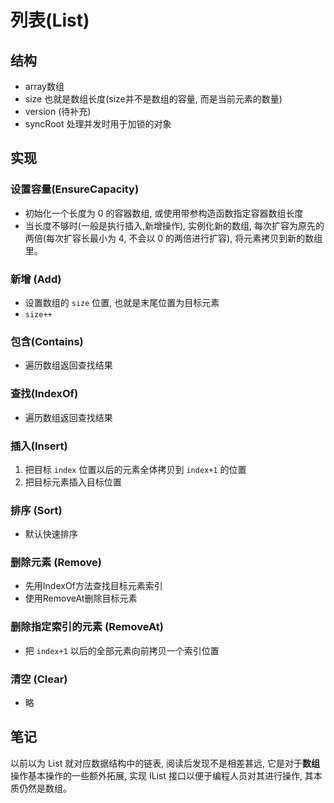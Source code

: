 # 列表(List)
## 结构
* array数组
* size 也就是数组长度(size并不是数组的容量, 而是当前元素的数量)
* version (待补充)
* syncRoot 处理并发时用于加锁的对象

## 实现
### 设置容量(EnsureCapacity)
* 初始化一个长度为 0 的容器数组, 或使用带参构造函数指定容器数组长度
* 当长度不够时(一般是执行插入,新增操作), 实例化新的数组, 每次扩容为原先的两倍(每次扩容长最小为 4, 不会以 0 的两倍进行扩容), 将元素拷贝到新的数组里。

### 新增 (Add)
* 设置数组的 `size` 位置, 也就是末尾位置为目标元素
* `size++`

### 包含(Contains)
* 遍历数组返回查找结果

### 查找(IndexOf)
* 遍历数组返回查找结果

### 插入(Insert)
1. 把目标 `index` 位置以后的元素全体拷贝到 `index+1` 的位置
2. 把目标元素插入目标位置

### 排序 (Sort)
* 默认快速排序

### 删除元素 (Remove)
* 先用IndexOf方法查找目标元素索引
* 使用RemoveAt删除目标元素

### 删除指定索引的元素 (RemoveAt)
* 把 `index+1` 以后的全部元素向前拷贝一个索引位置

### 清空 (Clear)
* 略

## 笔记
以前以为 List 就对应数据结构中的链表, 阅读后发现不是相差甚远, 它是对于**数组**操作基本操作的一些额外拓展, 实现 IList 接口以便于编程人员对其进行操作, 其本质仍然是数组。